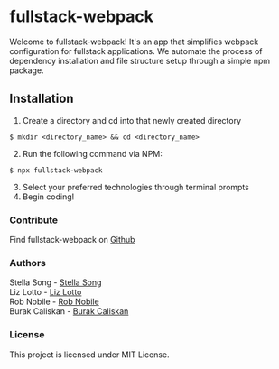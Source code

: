 # fullstack-webpack
Welcome to fullstack-webpack!  It's an app that simplifies webpack configuration for fullstack applications.  We automate the process of dependency installation and file structure setup through a simple npm package.

## Installation
 1. Create a directory and cd into that newly created directory
  ```
 $ mkdir <directory_name> && cd <directory_name>
 ```
 2. Run the following command via NPM:
 ```
 $ npx fullstack-webpack
 ```
 3. Select your preferred technologies through terminal prompts
 4. Begin coding! 
 
 
### Contribute
Find fullstack-webpack on [Github](https://github.com/Create-Fullstack-Webpack/fullstack-webpack)
 
### Authors
Stella Song - [Stella Song](https://github.com/xkiso)<br />
Liz Lotto - [Liz Lotto](https://github.com/elizlotto)<br />
Rob Nobile - [Rob Nobile](https://github.com/RobNobile)<br />
Burak Caliskan - [Burak Caliskan](https://github.com/CaliskanBurak)

### License
This project is licensed under MIT License.
